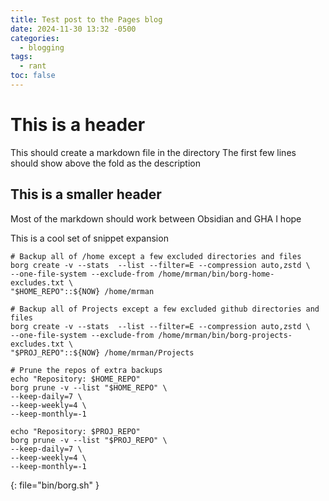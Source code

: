 ```yaml
---
title: Test post to the Pages blog
date: 2024-11-30 13:32 -0500
categories:
  - blogging
tags:
  - rant
toc: false
---
```


# This is a header

This should create a markdown file in the directory
The first few lines should show above the fold as the description

## This is a smaller header
Most of the markdown should work between Obsidian and GHA I hope

This is a cool set of snippet expansion

```shell 
# Backup all of /home except a few excluded directories and files
borg create -v --stats  --list --filter=E --compression auto,zstd \
--one-file-system --exclude-from /home/mrman/bin/borg-home-excludes.txt \
"$HOME_REPO"::${NOW} /home/mrman

# Backup all of Projects except a few excluded github directories and files
borg create -v --stats  --list --filter=E --compression auto,zstd \
--one-file-system --exclude-from /home/mrman/bin/borg-projects-excludes.txt \
"$PROJ_REPO"::${NOW} /home/mrman/Projects

# Prune the repos of extra backups
echo "Repository: $HOME_REPO"
borg prune -v --list "$HOME_REPO" \
--keep-daily=7 \
--keep-weekly=4 \
--keep-monthly=-1

echo "Repository: $PROJ_REPO"
borg prune -v --list "$PROJ_REPO" \
--keep-daily=7 \
--keep-weekly=4 \
--keep-monthly=-1

``` 
{: file="bin/borg.sh" }
